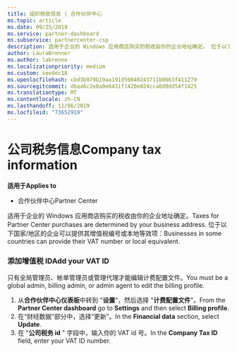 ```yaml
---
title: 组织税收信息 | 合作伙伴中心
ms.topic: article
ms.date: 09/25/2019
ms.service: partner-dashboard
ms.subservice: partnercenter-csp
description: 适用于企业的 Windows 应用商店购买的税收由你的企业地址确定。 位于以下国家/地区的企业可以提供其增值税编号或本地等效项：
author: LauraBrenner
ms.author: labrenne
ms.localizationpriority: medium
ms.custom: seodec18
ms.openlocfilehash: cbd3b979b19aa191d59840243711b0663f411279
ms.sourcegitcommit: dbaa6c2e8a0e6431f1420e024cca6d0dd54f1425
ms.translationtype: MT
ms.contentlocale: zh-CN
ms.lasthandoff: 11/06/2019
ms.locfileid: "73652919"
---
```

# <a name="company-tax-information"></a><span data-ttu-id="ab4bc-104">公司税务信息</span><span class="sxs-lookup"><span data-stu-id="ab4bc-104">Company tax information</span></span>

<span data-ttu-id="ab4bc-105">**适用于**</span><span class="sxs-lookup"><span data-stu-id="ab4bc-105">**Applies to**</span></span>

-  <span data-ttu-id="ab4bc-106">合作伙伴中心</span><span class="sxs-lookup"><span data-stu-id="ab4bc-106">Partner Center</span></span>

<span data-ttu-id="ab4bc-107">适用于企业的 Windows 应用商店购买的税收由你的企业地址确定。</span><span class="sxs-lookup"><span data-stu-id="ab4bc-107">Taxes for Partner Center purchases are determined by your business address.</span></span> <span data-ttu-id="ab4bc-108">位于以下国家/地区的企业可以提供其增值税编号或本地等效项：</span><span class="sxs-lookup"><span data-stu-id="ab4bc-108">Businesses in some countries can provide their VAT number or local equivalent.</span></span>

### <a name="add-your-vat-id"></a><span data-ttu-id="ab4bc-109">添加增值税 ID</span><span class="sxs-lookup"><span data-stu-id="ab4bc-109">Add your VAT ID</span></span>

<span data-ttu-id="ab4bc-110">只有全局管理员、帐单管理员或管理代理才能编辑计费配置文件。</span><span class="sxs-lookup"><span data-stu-id="ab4bc-110">You must be a global admin, billing admin, or admin agent to  edit the billing profile.</span></span>

1.  <span data-ttu-id="ab4bc-111">从**合作伙伴中心仪表板**中转到 "**设置**"，然后选择 "**计费配置文件**"。</span><span class="sxs-lookup"><span data-stu-id="ab4bc-111">From the **Partner Center dashboard** go to  **Settings** and then select **Billing profile**.</span></span>
2.  <span data-ttu-id="ab4bc-112">在“财经数据”部分中，选择“更新”。</span><span class="sxs-lookup"><span data-stu-id="ab4bc-112">In the **Financial data** section, select **Update**.</span></span>
3.  <span data-ttu-id="ab4bc-113">在 "**公司税务 id** " 字段中，输入你的 VAT id 号。</span><span class="sxs-lookup"><span data-stu-id="ab4bc-113">In the **Company Tax ID** field, enter your VAT ID number.</span></span>



 



